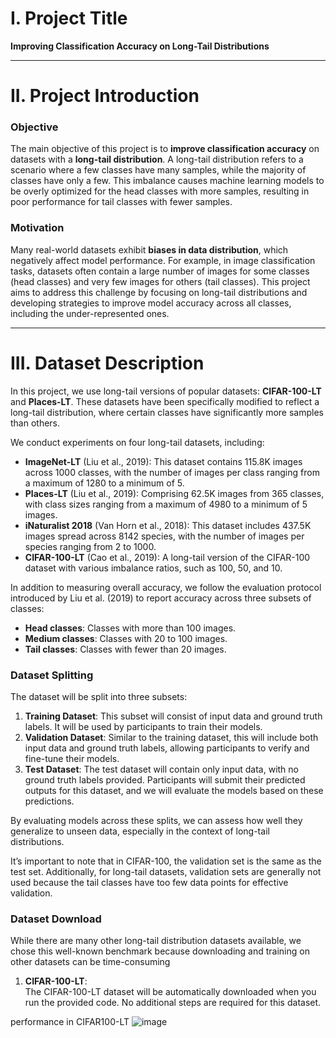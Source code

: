 # I. Project Title

**Improving Classification Accuracy on Long-Tail Distributions**

---

# II. Project Introduction

### Objective
The main objective of this project is to **improve classification accuracy** on datasets with a **long-tail distribution**. A long-tail distribution refers to a scenario where a few classes have many samples, while the majority of classes have only a few. This imbalance causes machine learning models to be overly optimized for the head classes with more samples, resulting in poor performance for tail classes with fewer samples.

### Motivation
Many real-world datasets exhibit **biases in data distribution**, which negatively affect model performance. For example, in image classification tasks, datasets often contain a large number of images for some classes (head classes) and very few images for others (tail classes). This project aims to address this challenge by focusing on long-tail distributions and developing strategies to improve model accuracy across all classes, including the under-represented ones.

---

# III. Dataset Description

In this project, we use long-tail versions of popular datasets: **CIFAR-100-LT** and **Places-LT**. These datasets have been specifically modified to reflect a long-tail distribution, where certain classes have significantly more samples than others.

We conduct experiments on four long-tail datasets, including:
- **ImageNet-LT** (Liu et al., 2019): This dataset contains 115.8K images across 1000 classes, with the number of images per class ranging from a maximum of 1280 to a minimum of 5.
- **Places-LT** (Liu et al., 2019): Comprising 62.5K images from 365 classes, with class sizes ranging from a maximum of 4980 to a minimum of 5 images.
- **iNaturalist 2018** (Van Horn et al., 2018): This dataset includes 437.5K images spread across 8142 species, with the number of images per species ranging from 2 to 1000.
- **CIFAR-100-LT** (Cao et al., 2019): A long-tail version of the CIFAR-100 dataset with various imbalance ratios, such as 100, 50, and 10.

In addition to measuring overall accuracy, we follow the evaluation protocol introduced by Liu et al. (2019) to report accuracy across three subsets of classes:
- **Head classes**: Classes with more than 100 images.
- **Medium classes**: Classes with 20 to 100 images.
- **Tail classes**: Classes with fewer than 20 images.

### Dataset Splitting
The dataset will be split into three subsets:
1. **Training Dataset**: This subset will consist of input data and ground truth labels. It will be used by participants to train their models.
2. **Validation Dataset**: Similar to the training dataset, this will include both input data and ground truth labels, allowing participants to verify and fine-tune their models.
3. **Test Dataset**: The test dataset will contain only input data, with no ground truth labels provided. Participants will submit their predicted outputs for this dataset, and we will evaluate the models based on these predictions.

By evaluating models across these splits, we can assess how well they generalize to unseen data, especially in the context of long-tail distributions.

It’s important to note that in CIFAR-100, the validation set is the same as the test set. Additionally, for long-tail datasets, validation sets are generally not used because the tail classes have too few data points for effective validation.


### Dataset Download

While there are many other long-tail distribution datasets available, we chose this well-known benchmark because downloading and training on other datasets can be time-consuming
1. **CIFAR-100-LT**:  
   The CIFAR-100-LT dataset will be automatically downloaded when you run the provided code. No additional steps are required for this dataset.

performance in CIFAR100-LT
![image](https://github.com/user-attachments/assets/87fae103-d915-4a4b-9e95-4013629e0afa)

